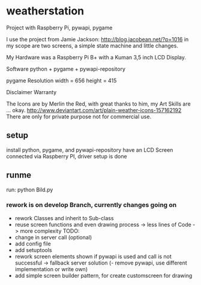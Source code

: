 # weatherstation
Project with Raspberry Pi, pywapi, pygame


I use the project from Jamie Jackson: http://blog.jacobean.net/?p=1016
in my scope are two screens, a simple state machine and little changes.


My Hardware was a Raspberry Pi B+ with a Kuman 3,5 inch LCD Display.


Software
python + pygame + pywapi-repository

pygame Resolution
width  = 656
height = 415


Disclaimer Warranty

The Icons are by Merlin the Red, with great thanks to him, my Art Skills are ... okay.
http://www.deviantart.com/art/plain-weather-icons-157162192
There are only for private purpose not for commercial use.

## setup
install python, pygame, and pywapi-repository
have an LCD Screen connected via Raspberry PI, driver setup is done

## runme
run: python Bild.py


### rework is on develop Branch, currently changes going on
+ rework Classes and inherit to Sub-class
+ reuse screen functions and even drawing process -> less lines of Code -> more complexity
TODO:
+ change in server call (optional)
+ add config file
+ add setuptools
+ rework screen elements shown
if pywapi is used and call is not successful -> fallback server solution
(- remove pywapi, use different implementation or write own)
+ add simple screen builder pattern, for create customscreen for drawing
